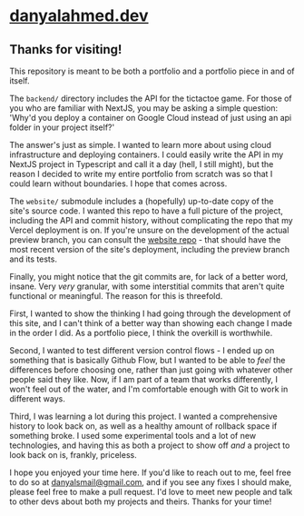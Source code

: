 # [danyalahmed.dev](danyalahmed.dev)

## Thanks for visiting! 
This repository is meant to be both a portfolio and a portfolio piece in and of itself.

The `backend/` directory includes the API for the tictactoe game. For those of you who are familiar with NextJS, you may be asking a simple question:
'Why'd you deploy a container on Google Cloud instead of just using an api folder in your project itself?'

The answer's just as simple. I wanted to learn more about using cloud infrastructure and deploying containers. I could easily write the API in my NextJS project in Typescript and call it a day (hell, I still might), but the reason I decided to write my entire portfolio from scratch was so that I could learn without boundaries. I hope that comes across.

The `website/` submodule includes a (hopefully) up-to-date copy of the site's source code. I wanted this repo to have a full picture of the project, including the API and commit history, without complicating the repo that my Vercel deployment is on. If you're unsure on the development of the actual preview branch, you can consult the [website repo](https://github.com/theonlynanu/website) - that should have the most recent version of the site's deployment, including the preview branch and its tests.

Finally, you might notice that the git commits are, for lack of a better word, insane. Very *very* granular, with some interstitial commits that aren't quite functional or meaningful. The reason for this is threefold. 

First, I wanted to show the thinking I had going through the development of this site, and I can't think of a better way than showing each change I made in the order I did. As a portfolio piece, I think the overkill is worthwhile.

Second, I wanted to test different version control flows - I ended up on something that is basically Github Flow, but I wanted to be able to *feel* the differences before choosing one, rather than just going with whatever other people said they like. Now, if I am part of a team that works differently, I won't feel out of the water, and I'm comfortable enough with Git to work in different ways.

Third, I was learning a lot during this project. I wanted a comprehensive history to look back on, as well as a healthy amount of rollback space if something broke. I used some experimental tools and a lot of new technologies, and having this as both a project to show off *and* a project to look back on is, frankly, priceless.

I hope you enjoyed your time here. If you'd like to reach out to me, feel free to do so at danyalsmail@gmail.com, and if you see any fixes I should make, please feel free to make a pull request. I'd love to meet new people and talk to other devs about both my projects and theirs. Thanks for your time!
